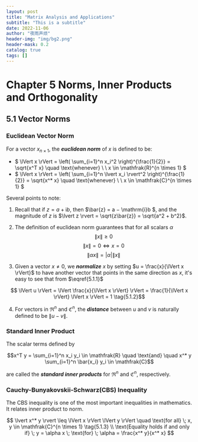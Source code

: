```yaml
---
layout: post
title: "Matrix Analysis and Applications"
subtitle: "This is a subtitle"
date: 2022-11-06
author: "夜雨声烦"
header-img: "img/bg2.png"
header-mask: 0.2
catalog: true
tags: []
---
```


# Chapter 5 Norms, Inner Products and Orthogonality

## 5.1 Vector Norms

### Euclidean Vector Norm

For a vector $x_{n \times 1}$, the ***euclidean norm*** of $x$ is defined to be:

* $ \lVert x \rVert = \left( \sum_{i=1}^n x_i^2 \right)^{\frac{1}{2}} = \sqrt{x^T x} \quad      \text{whenever} \\ \\  x \in \mathfrak{R}^{n \times 1} $
* $ \lVert x \rVert = \left( \sum_{i=1}^n \lvert x_i \rvert^2 \right)^{\frac{1}{2}} = \sqrt{x^* x} \quad \text{whenever} \\ \\  x \in \mathfrak{C}^{n \times 1} $

Several points to note:

1. Recall that if $z = a + \mathrm{i}b$, then $\bar{z} = a − \mathrm{i}b $, and the magnitude of $z$ is $\lvert z \rvert = \sqrt{z\bar{z}} = \sqrt{a^2 + b^2}$.
2. The definition of euclidean norm guarantees that for all scalars $\alpha$
    $$ \lVert x \rVert \geq 0 $$
    $$ \lVert x \rVert = 0 \Longleftrightarrow x = 0 $$
    $$ \lVert \alpha x \rVert = \lvert \alpha \rvert \lVert x \rVert \tag{5.1.1} \label{5.1.1}$$
      
3. Given a vector $x \neq 0$, we ***normalize*** $x$ by setting $u = \frac{x}{\lVert x \rVert}$ to have another vector that points in the same direction as $x$, it's easy to see that from $\eqref{5.1.1}$

$$ \lVert u \rVert = \lVert \frac{x}{\lVert x \rVert} \rVert = \frac{1}{\lVert x \rVert} \lVert x \rVert = 1 \tag{5.1.2}$$

4. For vectors in $\mathfrak{R}^n$ and $\mathfrak{C}^n$, the ***distance*** between $u$ and $v$ is naturally defined to be $\lVert u - v \rVert$.

### Standard Inner Product

The scalar terms defined by

$$x^T y = \sum_{i=1}^n x_i y_i \in \mathfrak{R} \quad \text{and} \quad x^* y \sum_{i=1}^n \bar{x_i} y_i \in \mathfrak{C}$$

are called the ***standard inner products*** for $\mathfrak{R}^n$ and $\mathfrak{C}^n$, respectively.

### Cauchy-Bunyakovskii-Schwarz(CBS) Inequality

The CBS inequality is one of the most important inequalities in mathematics. It relates inner product to norm.

$$
\lvert x^* y \rvert \leq \lVert x \rVert \lVert y \rVert \quad \text{for all} \; x, y \in \mathfrak{C}^{n \times 1} \tag{5.1.3} \\
\text{Equality holds if and only if} \; y = \alpha x \; \text{for} \; \alpha = \frac{x^* y}{x^* x}
$$
